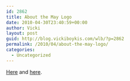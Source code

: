 ```yaml
---
id: 2862
title: About the May Logo
date: 2010-04-30T23:40:59+00:00
author: Vicki
layout: post
guid: http://blog.vickiboykis.com/wlb/?p=2862
permalink: /2010/04/about-the-may-logo/
categories:
  - Uncategorized
---
```

[Here](http://en.wikipedia.org/wiki/Ribbon_of_Saint_George) and [here](http://en.wikipedia.org/wiki/May_Day).